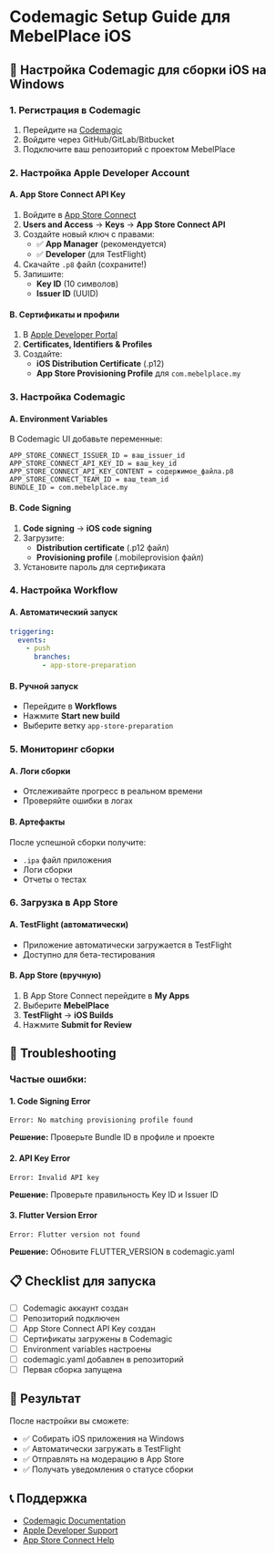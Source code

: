 # Codemagic Setup Guide для MebelPlace iOS

## 🚀 Настройка Codemagic для сборки iOS на Windows

### 1. Регистрация в Codemagic

1. Перейдите на [Codemagic](https://codemagic.io/getting-started/personal-account)
2. Войдите через GitHub/GitLab/Bitbucket
3. Подключите ваш репозиторий с проектом MebelPlace

### 2. Настройка Apple Developer Account

#### A. App Store Connect API Key
1. Войдите в [App Store Connect](https://appstoreconnect.apple.com)
2. **Users and Access** → **Keys** → **App Store Connect API**
3. Создайте новый ключ с правами:
   - ✅ **App Manager** (рекомендуется)
   - ✅ **Developer** (для TestFlight)
4. Скачайте `.p8` файл (сохраните!)
5. Запишите:
   - **Key ID** (10 символов)
   - **Issuer ID** (UUID)

#### B. Сертификаты и профили
1. В [Apple Developer Portal](https://developer.apple.com/account)
2. **Certificates, Identifiers & Profiles**
3. Создайте:
   - **iOS Distribution Certificate** (.p12)
   - **App Store Provisioning Profile** для `com.mebelplace.my`

### 3. Настройка Codemagic

#### A. Environment Variables
В Codemagic UI добавьте переменные:

```
APP_STORE_CONNECT_ISSUER_ID = ваш_issuer_id
APP_STORE_CONNECT_API_KEY_ID = ваш_key_id
APP_STORE_CONNECT_API_KEY_CONTENT = содержимое_файла.p8
APP_STORE_CONNECT_TEAM_ID = ваш_team_id
BUNDLE_ID = com.mebelplace.my
```

#### B. Code Signing
1. **Code signing** → **iOS code signing**
2. Загрузите:
   - **Distribution certificate** (.p12 файл)
   - **Provisioning profile** (.mobileprovision файл)
3. Установите пароль для сертификата

### 4. Настройка Workflow

#### A. Автоматический запуск
```yaml
triggering:
  events:
    - push
      branches:
        - app-store-preparation
```

#### B. Ручной запуск
- Перейдите в **Workflows**
- Нажмите **Start new build**
- Выберите ветку `app-store-preparation`

### 5. Мониторинг сборки

#### A. Логи сборки
- Отслеживайте прогресс в реальном времени
- Проверяйте ошибки в логах

#### B. Артефакты
После успешной сборки получите:
- `.ipa` файл приложения
- Логи сборки
- Отчеты о тестах

### 6. Загрузка в App Store

#### A. TestFlight (автоматически)
- Приложение автоматически загружается в TestFlight
- Доступно для бета-тестирования

#### B. App Store (вручную)
1. В App Store Connect перейдите в **My Apps**
2. Выберите **MebelPlace**
3. **TestFlight** → **iOS Builds**
4. Нажмите **Submit for Review**

## 🔧 Troubleshooting

### Частые ошибки:

#### 1. Code Signing Error
```
Error: No matching provisioning profile found
```
**Решение:** Проверьте Bundle ID в профиле и проекте

#### 2. API Key Error
```
Error: Invalid API key
```
**Решение:** Проверьте правильность Key ID и Issuer ID

#### 3. Flutter Version Error
```
Error: Flutter version not found
```
**Решение:** Обновите FLUTTER_VERSION в codemagic.yaml

## 📋 Checklist для запуска

- [ ] Codemagic аккаунт создан
- [ ] Репозиторий подключен
- [ ] App Store Connect API Key создан
- [ ] Сертификаты загружены в Codemagic
- [ ] Environment variables настроены
- [ ] codemagic.yaml добавлен в репозиторий
- [ ] Первая сборка запущена

## 🎯 Результат

После настройки вы сможете:
- ✅ Собирать iOS приложения на Windows
- ✅ Автоматически загружать в TestFlight
- ✅ Отправлять на модерацию в App Store
- ✅ Получать уведомления о статусе сборки

## 📞 Поддержка

- [Codemagic Documentation](https://docs.codemagic.io/)
- [Apple Developer Support](https://developer.apple.com/support/)
- [App Store Connect Help](https://developer.apple.com/help/app-store-connect/)
